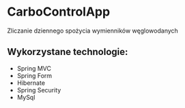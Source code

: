 # CarboControlApp
Zliczanie dziennego spożycia wymienników węglowodanych
## Wykorzystane technologie:
- Spring MVC
- Spring Form
- Hibernate
- Spring Security
- MySql
